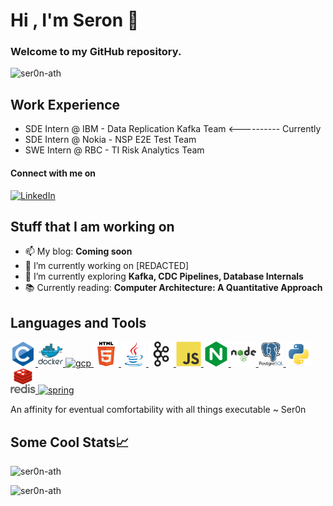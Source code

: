 <h1 align="left">Hi , I'm Seron 👋</h1>
<h3 align="left">Welcome to my GitHub repository. </h3>
<p align="left"> <img src="https://komarev.com/ghpvc/?username=ser0n-ath&label=Profile%20views&color=0e75b6&style=flat" alt="ser0n-ath" /> </p>



<h2 align="left"> Work Experience</h2>

- SDE Intern @ IBM -  Data Replication Kafka Team <---------- Currently
- SDE Intern @ Nokia - NSP E2E Test Team
- SWE Intern @ RBC - TI Risk Analytics Team

<h4>Connect with me on</h4>
<a href="https://www.linkedin.com/in/seron-ath">
  <img src="https://img.shields.io/badge/LinkedIn-0077B5?style=for-the-badge&logo=linkedin&logoColor=white" alt="LinkedIn">
</a>

<h2 align="left">Stuff that I am working on</h2>

- 📫 My blog: **Coming soon**
- 🔭 I’m currently working on [REDACTED]
- 🌱 I’m currently exploring **Kafka, CDC Pipelines, Database Internals**
- 📚 Currently reading: **Computer Architecture: A Quantitative Approach**

<h2 align="left">Languages and Tools</h2>
<p align="left">
  <a href="https://www.cprogramming.com/" target="_blank" rel="noreferrer">
    <img src="https://raw.githubusercontent.com/devicons/devicon/master/icons/c/c-original.svg" alt="c" width="40" height="40" />
  </a> 
  <a href="https://www.docker.com/" target="_blank" rel="noreferrer">
    <img src="https://raw.githubusercontent.com/devicons/devicon/master/icons/docker/docker-original-wordmark.svg" alt="docker" width="40" height="40" />
  </a> 
  <a href="https://cloud.google.com" target="_blank" rel="noreferrer">
    <img src="https://www.vectorlogo.zone/logos/google_cloud/google_cloud-icon.svg" alt="gcp" width="40" height="40" />
  </a> 
  <a href="https://www.w3.org/html/" target="_blank" rel="noreferrer">
    <img src="https://raw.githubusercontent.com/devicons/devicon/master/icons/html5/html5-original-wordmark.svg" alt="html5" width="40" height="40" />
  </a> 
  <a href="https://www.java.com" target="_blank" rel="noreferrer">
    <img src="https://raw.githubusercontent.com/devicons/devicon/master/icons/java/java-original.svg" alt="java" width="40" height="40" />
  </a> 
  <a href="https://kafka.apache.org/" target="_blank" rel="noreferrer">
    <img src="https://raw.githubusercontent.com/devicons/devicon/master/icons/apachekafka/apachekafka-original.svg" alt="Kafka" width="40" height="40" />
  </a>
  <a href="https://developer.mozilla.org/en-US/docs/Web/JavaScript" target="_blank" rel="noreferrer">
    <img src="https://raw.githubusercontent.com/devicons/devicon/master/icons/javascript/javascript-original.svg" alt="javascript" width="40" height="40" />
  </a>
  <a href="https://www.nginx.com" target="_blank" rel="noreferrer">
    <img src="https://raw.githubusercontent.com/devicons/devicon/master/icons/nginx/nginx-original.svg" alt="nginx" width="40" height="40" />
  </a>
  <a href="https://nodejs.org" target="_blank" rel="noreferrer">
    <img src="https://raw.githubusercontent.com/devicons/devicon/master/icons/nodejs/nodejs-original-wordmark.svg" alt="nodejs" width="40" height="40" />
  </a>
  <a href="https://www.postgresql.org" target="_blank" rel="noreferrer">
    <img src="https://raw.githubusercontent.com/devicons/devicon/master/icons/postgresql/postgresql-original-wordmark.svg" alt="postgresql" width="40" height="40" />
  </a>
  <a href="https://www.python.org" target="_blank" rel="noreferrer">
    <img src="https://raw.githubusercontent.com/devicons/devicon/master/icons/python/python-original.svg" alt="python" width="40" height="40" />
  </a>
  <a href="https://redis.io" target="_blank" rel="noreferrer">
    <img src="https://raw.githubusercontent.com/devicons/devicon/master/icons/redis/redis-original-wordmark.svg" alt="redis" width="40" height="40" />
  </a>
  <a href="https://spring.io/" target="_blank" rel="noreferrer">
    <img src="https://www.vectorlogo.zone/logos/springio/springio-icon.svg" alt="spring" width="40" height="40" />
  </a>

  <p> An affinity for eventual comfortability with all things executable ~ Ser0n</p>
</p>


<h2 align="left">Some Cool Stats📈 </h2>
<p align="left"> <img src="https://github-readme-streak-stats.herokuapp.com/?user=ser0n-ath&" alt="ser0n-ath" width="350" /></p>
<p align="left"><img src="https://github-readme-stats.vercel.app/api/top-langs?username=ser0n-ath&show_icons=true&locale=en&layout=compact" width="350" alt="ser0n-ath" /> </p>

